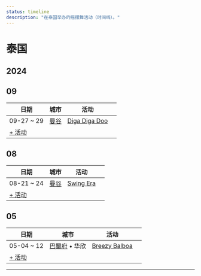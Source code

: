 ```yaml
---
status: timeline
description: "在泰国举办的摇摆舞活动（时间线）。"
---
```


# 泰国

## 2024

## 09

| 日期 | 城市 | 活动 | |
| --- | --- | --- | --- |
| 09-27 ~ 29 | [曼谷](by_city.md#bangkok) | [Diga Diga Doo](diga-diga-doo-2024.md) |  |
| [+ 活动](https://github.com/swingdance/events/issues/new?assignees=&labels=add+event&projects=&template=02-add_entity.yml&title=%5B2024%2Fth_TH%5D%20%3CName%3E&region=th_TH&province=&city=&org_id=&date_starts=2024-09-&date_ends=2024-09-)

## 08

| 日期 | 城市 | 活动 | |
| --- | --- | --- | --- |
| 08-21 ~ 24 | [曼谷](by_city.md#bangkok) | [Swing Era](swing-era-2024.md) |  |
| [+ 活动](https://github.com/swingdance/events/issues/new?assignees=&labels=add+event&projects=&template=02-add_entity.yml&title=%5B2024%2Fth_TH%5D%20%3CName%3E&region=th_TH&province=&city=&org_id=&date_starts=2024-08-&date_ends=2024-08-)

## 05

| 日期 | 城市 | 活动 | |
| --- | --- | --- | --- |
| 05-04 ~ 12 | [巴蜀府](by_city.md#prachuap-khiri-khan) • 华欣 | [Breezy Balboa](breezy-balboa-2024.md) |  |
| [+ 活动](https://github.com/swingdance/events/issues/new?assignees=&labels=add+event&projects=&template=02-add_entity.yml&title=%5B2024%2Fth_TH%5D%20%3CName%3E&region=th_TH&province=&city=&org_id=&date_starts=2024-05-&date_ends=2024-05-)

---

